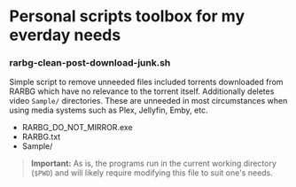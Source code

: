 # Personal scripts toolbox for my everday needs


### rarbg-clean-post-download-junk.sh
Simple script to remove unneeded files included torrents downloaded from RARBG which have no relevance to the torrent itself. Additionally deletes video `Sample/` directories. These are unneeded in most circumstances when using media systems such as Plex, Jellyfin, Emby, etc. 
- RARBG_DO_NOT_MIRROR.exe
- RARBG.txt
- Sample/

> **Important:** As is, the programs run in the current working directory (`$PWD`) and will likely require modifying this file to suit one's needs.

